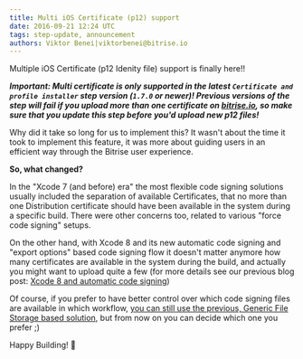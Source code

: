 ```yaml
---
title: Multi iOS Certificate (p12) support
date: 2016-09-21 12:24 UTC
tags: step-update, announcement
authors: Viktor Benei|viktorbenei@bitrise.io
---
```


Multiple iOS Certificate (p12 Idenity file) support is finally here!!

___Important: Multi certificate is only supported in the latest `Certificate and profile installer`
step version (`1.7.0` or newer)! Previous versions of the step will fail
if you upload more than one certificate on [bitrise.io](https://www.bitrise.io),
so make sure that you update this step before you'd upload new p12 files!___

Why did it take so long for us to implement this?
It wasn't about the time it took to implement this feature, it was more about
guiding users in an efficient way through the Bitrise user experience.

__So, what changed?__

In the "Xcode 7 (and before) era" the most flexible code signing solutions
usually included the separation of available Certificates, that no more than
one Distribution certificate should have been available in the system during a specific build.
There were other concerns too, related to various "force code signing" setups.

On the other hand, with Xcode 8 and its new automatic code signing and "export options" based
code signing flow it doesn't matter anymore how many certificates are available in the system
during the build, and actually you might want to upload quite a few (for more details
see our previous blog post: [Xcode 8 and automatic code signing](/2016/09/21/xcode-8-and-automatic-code-signing.html))

Of course, if you prefer to have better control over which code signing files are available in
which workflow,
[you can still use the previous, Generic File Storage based solution](http://devcenter.bitrise.io/docs/upload-use-more-than-one-certificate-using-generic-file-storage),
but from now on you can decide which one you prefer ;)

Happy Building! 🚀
